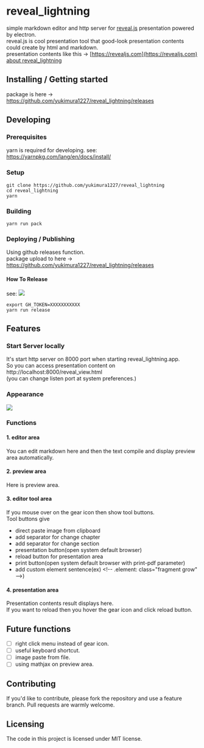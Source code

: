 <!-- TODO:
![Logo of the project]()
-->
# reveal_lightning
simple markdown editor and http server for [reveal.js](https://github.com/hakimel/reveal.js) presentation powered by electron.  
reveal.js is cool presentation tool that good-look presentation contents could create by html and markdown.  
presentation contents like this -> [https://revealjs.com](https://revealjs.com)  
[about reveal_lightning](https://yukimura1227.github.io/try_github_pages/about_reveal_rightning/)

## Installing / Getting started

package is here ->
https://github.com/yukimura1227/reveal_lightning/releases

## Developing

### Prerequisites

yarn is required for developing.
see: https://yarnpkg.com/lang/en/docs/install/

### Setup


```shell
git clone https://github.com/yukimura1227/reveal_lightning
cd reveal_lightning
yarn
```

### Building

```shell
yarn run pack
```

### Deploying / Publishing

Using github releases function.  
package upload to here ->
https://github.com/yukimura1227/reveal_lightning/releases

#### How To Release
see: ![](https://www.electron.build/configuration/publish#recommended-github-releases-workflow)

```
export GH_TOKEN=XXXXXXXXXXX
yarn run release
```

## Features

### Start Server locally
It's start http server on 8000 port when starting reveal_lightning.app.   
So you can access presentation content on http://localhost:8000/reveal_view.html  
(you can change listen port at system preferences.)

### Appearance
![](https://raw.githubusercontent.com/yukimura1227/reveal_lightning/v1.1.7/readme_resource/area_explain.png)

### Functions
#### 1. editor area
You can edit markdown here and then the text compile and display preview area automatically.

#### 2. preview area
Here is preview area.

#### 3. editor tool area
If you mouse over on the gear icon then show tool buttons.  
Tool buttons give

- direct paste image from clipboard
- add separator for change chapter
- add separator for change section
- presentation button(open system default browser)
- reload button for presentation area
- print button(open system default browser with print-pdf parameter)
- add custom element sentence(ex) &lt;!-- .element: class="fragment grow" --&gt;)

#### 4. presentation area
Presentation contents result displays here.  
If you want to reload then you hover the gear icon and click reload button.

## Future functions

- [ ] right click menu instead of gear icon.
- [ ] useful keyboard shortcut.
- [ ] image paste from file.
- [ ] using mathjax on preview area.

## Contributing
If you'd like to contribute, please fork the repository and use a feature
branch. Pull requests are warmly welcome.

## Licensing
The code in this project is licensed under MIT license.
